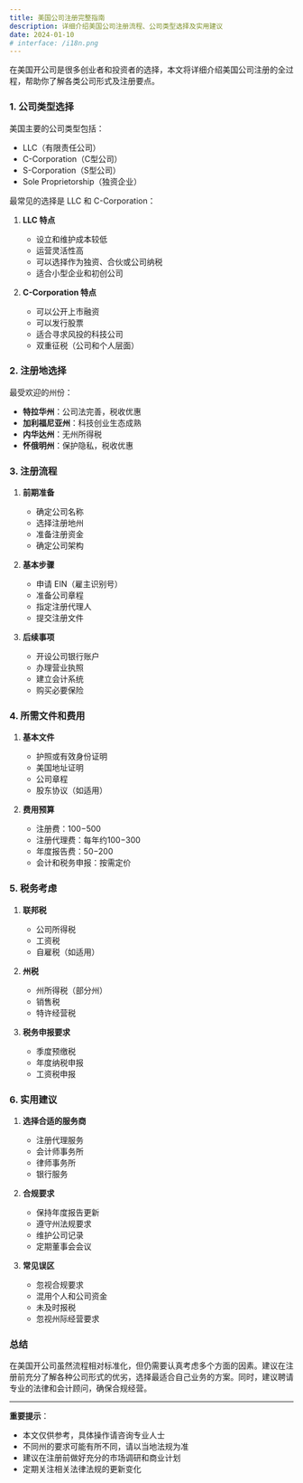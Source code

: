 ```yaml
---
title: 美国公司注册完整指南
description: 详细介绍美国公司注册流程、公司类型选择及实用建议
date: 2024-01-10
# interface: /i18n.png
---
```


在美国开公司是很多创业者和投资者的选择，本文将详细介绍美国公司注册的全过程，帮助你了解各类公司形式及注册要点。

### 1. **公司类型选择**

美国主要的公司类型包括：
- LLC（有限责任公司）
- C-Corporation（C型公司）
- S-Corporation（S型公司）
- Sole Proprietorship（独资企业）

最常见的选择是 LLC 和 C-Corporation：

1. **LLC 特点**
   - 设立和维护成本较低
   - 运营灵活性高
   - 可以选择作为独资、合伙或公司纳税
   - 适合小型企业和初创公司

2. **C-Corporation 特点**
   - 可以公开上市融资
   - 可以发行股票
   - 适合寻求风投的科技公司
   - 双重征税（公司和个人层面）

### 2. **注册地选择**

最受欢迎的州份：
- **特拉华州**：公司法完善，税收优惠
- **加利福尼亚州**：科技创业生态成熟
- **内华达州**：无州所得税
- **怀俄明州**：保护隐私，税收优惠

### 3. **注册流程**

1. **前期准备**
   - 确定公司名称
   - 选择注册地州
   - 准备注册资金
   - 确定公司架构

2. **基本步骤**
   - 申请 EIN（雇主识别号）
   - 准备公司章程
   - 指定注册代理人
   - 提交注册文件

3. **后续事项**
   - 开设公司银行账户
   - 办理营业执照
   - 建立会计系统
   - 购买必要保险

### 4. **所需文件和费用**

1. **基本文件**
   - 护照或有效身份证明
   - 美国地址证明
   - 公司章程
   - 股东协议（如适用）

2. **费用预算**
   - 注册费：$100-$500
   - 注册代理费：每年约$100-$300
   - 年度报告费：$50-$200
   - 会计和税务申报：按需定价

### 5. **税务考虑**

1. **联邦税**
   - 公司所得税
   - 工资税
   - 自雇税（如适用）

2. **州税**
   - 州所得税（部分州）
   - 销售税
   - 特许经营税

3. **税务申报要求**
   - 季度预缴税
   - 年度纳税申报
   - 工资税申报

### 6. **实用建议**

1. **选择合适的服务商**
   - 注册代理服务
   - 会计师事务所
   - 律师事务所
   - 银行服务

2. **合规要求**
   - 保持年度报告更新
   - 遵守州法规要求
   - 维护公司记录
   - 定期董事会会议

3. **常见误区**
   - 忽视合规要求
   - 混用个人和公司资金
   - 未及时报税
   - 忽视州际经营要求

### 总结

在美国开公司虽然流程相对标准化，但仍需要认真考虑多个方面的因素。建议在注册前充分了解各种公司形式的优劣，选择最适合自己业务的方案。同时，建议聘请专业的法律和会计顾问，确保合规经营。

---

**重要提示**：
- 本文仅供参考，具体操作请咨询专业人士
- 不同州的要求可能有所不同，请以当地法规为准
- 建议在注册前做好充分的市场调研和商业计划
- 定期关注相关法律法规的更新变化 